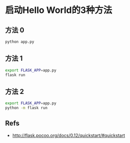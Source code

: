 # 启动Hello World的3种方法

## 方法 0

```bash
python app.py
```

## 方法 1

```bash
export FLASK_APP=app.py
flask run
```

## 方法 2

```bash
export FLASK_APP=app.py
python -m flask run
```

## Refs

* http://flask.pocoo.org/docs/0.12/quickstart/#quickstart

